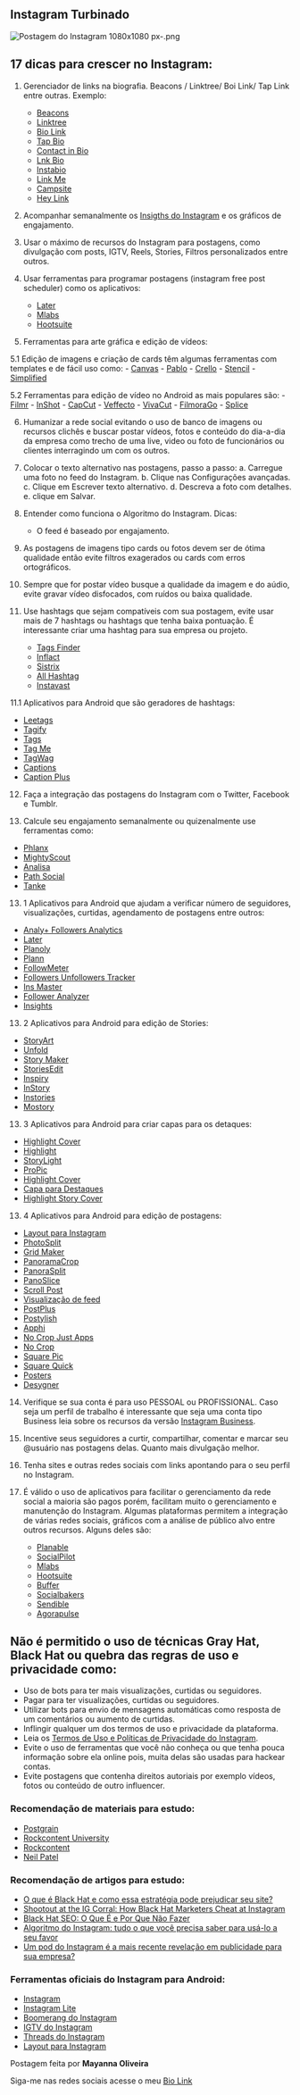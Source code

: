 ## Instagram Turbinado


![Postagem do Instagram 1080x1080  px-.png](https://cdn.hashnode.com/res/hashnode/image/upload/v1635104981166/0lNx0M7F6.png)

## 17 dicas  para crescer no Instagram:

1. Gerenciador de links na biografia. Beacons / Linktree/ Boi Link/ Tap Link entre outras. Exemplo:
	- [Beacons](https://beacons.ai/mayannaoliveira)
	- [Linktree](https://linktr.ee/mayannaoliveira)
	- [Bio Link](https://mayanna.bio.link/)
	- [Tap Bio](https://tap.bio/@mayanna)
	- [Contact in Bio](https://www.contactinbio.com/)
	- [Lnk Bio](https://lnk.bio/pt/)
	- [Instabio](https://instabio.cc/)
	- [Link Me](https://linkme.bio/)
	- [Campsite](https://campsite.bio/)
	- [Hey Link](https://heylink.me/)
	
2. Acompanhar semanalmente os [Insigths do Instagram](https://help.instagram.com/1533933820244654) e os gráficos de engajamento.

3. Usar o máximo de recursos do Instagram para postagens, como divulgação com posts, IGTV, Reels, Stories, Filtros personalizados entre outros.

4. Usar ferramentas para programar postagens (instagram free post scheduler) como os aplicativos:
	- [Later](https://later.com/) 
	- [Mlabs](https://www.mlabs.com.br/) 
	- [Hootsuite](https://www.hootsuite.com/pt/)

5. Ferramentas para arte gráfica e edição de vídeos:

5.1 Edição de imagens e criação de cards têm algumas ferramentas com templates e de fácil uso como:
	- [Canvas](https://www.canva.com/) 
	- [Pablo](https://pablo.buffer.com/) 
	- [Crello](https://crello.com/pt/)
	- [Stencil](https://getstencil.com/)
	- [Simplified](https://simplified.app/)
	
5.2 Ferramentas para edição de vídeo no Android as mais populares são:
	- [Filmr](https://play.google.com/store/apps/details?id=com.filmrapp.videoeditor)
	- [InShot](https://play.google.com/store/apps/details?id=com.camerasideas.instashot)
	- [CapCut](https://play.google.com/store/apps/details?id=com.lemon.lvoverseas)
	- [Veffecto](https://play.google.com/store/apps/details?id=com.enjoyvdedit.veffecto)
	- [VivaCut](https://play.google.com/store/apps/details?id=com.videoeditorpro.android)
	- [FilmoraGo](https://play.google.com/store/apps/details?id=com.wondershare.filmorago)
	- [Splice](https://play.google.com/store/apps/details?id=com.splice.video.editor)

6. Humanizar a rede social evitando o uso de banco de imagens ou recursos clichês e buscar postar vídeos, fotos e conteúdo do dia-a-dia da empresa como trecho de uma live, video ou foto de funcionários ou clientes interragindo um com os outros.

7. Colocar o texto alternativo nas postagens, passo a passo:
	a. Carregue uma foto no feed do Instagram.
	b. Clique nas Configurações avançadas.
	c. Clique em Escrever texto alternativo.
	d. Descreva a foto com detalhes. 
	e. clique em Salvar.

8. Entender como funciona o Algoritmo do Instagram. Dicas:
	-  O feed é baseado por engajamento.

9. As postagens de imagens tipo cards ou fotos devem ser de ótima qualidade então evite filtros exagerados ou cards com erros ortográficos.

10. Sempre que for postar vídeo busque a qualidade da imagem e do aúdio, evite gravar vídeo disfocados, com ruídos ou baixa qualidade.

11. Use hashtags que sejam compatíveis com sua postagem, evite usar mais de 7 hashtags ou hashtags que tenha baixa pontuação. É interessante criar uma hashtag para sua empresa ou projeto.

	- [Tags Finder](https://www.tagsfinder.com/pt-br/)
	- [Inflact](https://inflact.com/tools/instagram-hashtag-generator/)
	- [Sistrix](https://app.sistrix.com/en/instagram-hashtags)
	- [All Hashtag](https://www.all-hashtag.com/hashtag-generator.php)
	- [Instavast](https://instavast.com/instagram-hashtag-generator/)

11.1 Aplicativos para Android que são geradores de hashtags:

- [Leetags](https://play.google.com/store/apps/details?id=com.leetags)
- [Tagify](https://play.google.com/store/apps/details?id=com.gongadev.hashtagram)
- [Tags](https://play.google.com/store/apps/details?id=com.sunraylabs.socialtags)
- [Tag Me](https://play.google.com/store/apps/details?id=com.joetschn.tag.me)
- [TagWag](https://play.google.com/store/apps/details?id=ai.tagwag.caption)
- [Captions](https://play.google.com/store/apps/details?id=com.caption.for.instagram.photos)
- [Caption Plus](https://play.google.com/store/apps/details?id=nbots.com.captionplus)

12. Faça a integração das postagens do Instagram com o Twitter, Facebook e Tumblr.

13. Calcule seu engajamento semanalmente ou quizenalmente use ferramentas como:

- [Phlanx](https://phlanx.com/engagement-calculator)
- [MightyScout](https://mightyscout.com/engagement-calculator)
- [Analisa](https://analisa.io/InstagramAnalytics-embed-code-widget)
- [Path Social](https://www.pathsocial.com/instagram-engagement-calculator)
- [Tanke](https://www.tanke.fr/en/instagram-engagement-rate-calculator-2)
	
	
13. 1  Aplicativos para Android que ajudam a verificar número de seguidores, visualizações, curtidas, agendamento de postagens entre outros:

- [Analy+ Followers Analytics](https://play.google.com/store/apps/details?id=com.analyplus.app)
- [Later](https://play.google.com/store/apps/details?id=me.latergram.latergramme)
- [Planoly](https://play.google.com/store/apps/details?id=com.planoly.android)
- [Plann](https://play.google.com/store/apps/details?id=com.webhaus.planyourgramScheduler)
- [FollowMeter](https://play.google.com/store/apps/details?id=com.beakerapps.instameter2)
- [Followers Unfollowers Tracker](https://play.google.com/store/apps/details?id=com.unfollowers.likes.tracker)
-  [Ins Master](https://play.google.com/store/apps/details?id=com.ins.reports.analyzer.insta.followers.tracker)
- [Follower Analyzer](https://play.google.com/store/apps/details?id=com.maximolab.followeranalyzer)
-  [Insights](https://play.google.com/store/apps/details?id=followers.tracker.instagram.analyzer)
	
13. 2  Aplicativos para Android para edição de Stories:

- [StoryArt](https://play.google.com/store/apps/details?id=com.ryzenrise.storyart)
-  [Unfold](https://play.google.com/store/apps/details?id=com.moonlab.unfold)
-  [Story Maker](https://play.google.com/store/apps/details?id=com.m3apps.storymaker)
-  [StoriesEdit](https://play.google.com/store/apps/details?id=com.planoly.storiesedit)
-  [Inspiry](https://play.google.com/store/apps/details?id=app.inspiry)
-  [InStory](https://play.google.com/store/apps/details?id=darkmode.theme.ig.sms.fb.android)
- [Instories](https://play.google.com/store/apps/details?id=io.instories)
-  [Mostory](https://play.google.com/store/apps/details?id=com.cerdillac.animatedstorymaker)

13. 3 Aplicativos para Android para criar capas para os detaques:

- [Highlight Cover](https://play.google.com/store/apps/details?id=com.ryzenrise.storyhighlightmaker)
- [Highlight](https://play.google.com/store/apps/details?id=mobi.highlight.app)
- [StoryLight](https://play.google.com/store/apps/details?id=com.highlight.cover.maker.for.instagram.story.creator.storylight)
- [ProPic](https://play.google.com/store/apps/details?id=com.circle.profile.picture.border.maker.dp.instagram)
- [Highlight Cover](https://play.google.com/store/apps/details?id=io.inspiringapps.highlights.covers.instagram.story)
- [Capa para Destaques](https://play.google.com/store/apps/details?id=com.Creative.Story.Highlight.Icons.Cover.Maker.App)
- [Highlight Story Cover](https://play.google.com/store/apps/details?id=highlight.covermaker.instagram.storyicons.logo.highlightapp)

13. 4 Aplicativos para Android para edição de postagens:

- [Layout para Instagram](https://play.google.com/store/apps/details?id=com.instagram.layout)
- [PhotoSplit](https://play.google.com/store/apps/details?id=co.techpositive.photosplit)
- [Grid Maker](https://play.google.com/store/apps/details?id=com.wrongturn.ninecutforinstagram)
- [PanoramaCrop](https://play.google.com/store/apps/details?id=pt.muffin.instapanorama)
- [PanoraSplit](https://play.google.com/store/apps/details?id=co.techpositive.panoramasplit)
- [PanoSlice](https://play.google.com/store/apps/details?id=com.panoslice.panoslicepro)
- [Scroll Post](https://play.google.com/store/apps/details?id=com.scroll.post.for.instagram.panorama.caro)
- [Visualização de feed](https://play.google.com/store/apps/details?id=com.charlyberthet.instagramfeedpreview)
- [PostPlus](https://play.google.com/store/apps/details?id=com.post.maker.for.instagram.socialmedia.creator.postplus)
- [Postylish](https://play.google.com/store/apps/details?id=com.gongadev.postylish)
- [Apphi](https://play.google.com/store/apps/details?id=com.apphi.android.post)
- [No Crop Just Apps](https://play.google.com/store/apps/details?id=com.no.crop.app.for.whatsapp.instagram)
- [No Crop](https://play.google.com/store/apps/details?id=com.rcplatform.nocrop)
- [Square Pic](https://play.google.com/store/apps/details?id=nocrop.photoeditor.squarepic)
- [Square Quick](https://play.google.com/store/apps/details?id=nocrop.photoeditor.squarequick)
- [Posters](https://play.google.com/store/apps/details?id=com.kvadgroup.posters)
- [Desygner](https://play.google.com/store/apps/details?id=com.delgeo.desygner)

14. Verifique se sua conta é para uso PESSOAL ou PROFISSIONAL. Caso seja um perfil de trabalho é interessante que seja uma conta tipo Business leia sobre os recursos da versão [Instagram Business](https://business.instagram.com/?locale=pt_BR).

15. Incentive seus seguidores a curtir, compartilhar, comentar e marcar seu @usuário nas postagens delas. Quanto mais divulgação melhor.

16. Tenha sites e outras redes sociais com links apontando para o seu perfil no Instagram.

17. É válido o uso de aplicativos para facilitar o gerenciamento da rede social a maioria são pagos porém, facilitam muito o gerenciamento e manutenção do Instagram. Algumas plataformas permitem a integração de várias redes sociais, gráficos com a análise de público alvo entre outros recursos. Alguns deles são:

	- [Planable](https://planable.io/)
	- [SocialPilot](https://www.socialpilot.co/)
	- [Mlabs](https://www.mlabs.com.br/)
	- [Hootsuite](https://www.hootsuite.com/pt/)
	- [Buffer](https://buffer.com/)
	- [Socialbakers](https://www.socialbakers.com/)
	- [Sendible](https://www.sendible.com/)
	- [Agorapulse](https://www.agorapulse.com/)

## Não é permitido o uso de técnicas Gray Hat, Black Hat ou quebra das regras de uso e privacidade como:
- Uso de bots para ter mais visualizações, curtidas ou seguidores.
- Pagar para ter visualizações, curtidas ou seguidores.
- Utilizar bots para envio de mensagens automáticas como resposta de um comentários ou aumento de curtidas.
- Inflingir qualquer um dos termos de uso e privacidade da plataforma.
- Leia os [Termos de Uso e Políticas de Privacidade do Instagram](https://pt-br.facebook.com/help/instagram/478745558852511).
- Evite o uso de ferramentas que você não conheça ou que tenha pouca informação sobre ela online pois, muita delas são usadas para hackear contas.
- Evite postagens que contenha direitos autoriais por exemplo vídeos, fotos ou conteúdo de outro influencer.

### Recomendação de materiais para estudo:

- [Postgrain](https://postgrain.com/materiais)
- [Rockcontent University](https://university.br.rockcontent.com)
- [Rockcontent](https://rockcontent.com/br/recursos)
- [Neil Patel](https://neilpatel.com/br/blog)

### Recomendação de artigos para estudo:

- [O que é Black Hat e como essa estratégia pode prejudicar seu site?](https://rockcontent.com/br/blog/black-hat)
- [Shootout at the IG Corral: How Black Hat Marketers Cheat at Instagram](https://www.eminentseo.com/blog/ig-corral-black-hat-marketers-cheat-instagram)
- [Black Hat SEO: O Que É e Por Que Não Fazer](https://neilpatel.com/br/blog/black-hat-seo-desvendado-7-taticas-absurdas-que-geraram-grandes-resultados)
- [Algoritmo do Instagram: tudo o que você precisa saber para usá-lo a seu favor](https://blog.bume.com/algoritmo-do-instagram)
- [Um pod do Instagram é a mais recente revelação em publicidade para sua empresa?](https://www.criatura.com.br/social-media/um-pod-do-instagram-e-a-mais-recente-revelacao-em-publicidade-para-sua-empresa)

### Ferramentas oficiais do Instagram para Android:

- [Instagram](https://play.google.com/store/apps/details?id=com.instagram.android)
- [Instagram Lite](https://play.google.com/store/apps/details?id=com.instagram.lite)
- [Boomerang do Instagram](https://play.google.com/store/apps/details?id=com.instagram.boomerang)
- [IGTV do Instagram](https://play.google.com/store/apps/details?id=com.instagram.igtv)
- [Threads do Instagram](https://play.google.com/store/apps/details?id=com.instagram.threadsapp)
- [Layout para Instagram](https://play.google.com/store/apps/details?id=com.instagram.layout)
 
 Postagem feita por **Mayanna Oliveira**
 
 Siga-me nas redes sociais acesse o meu [Bio Link](https://mayanna.bio.link/)